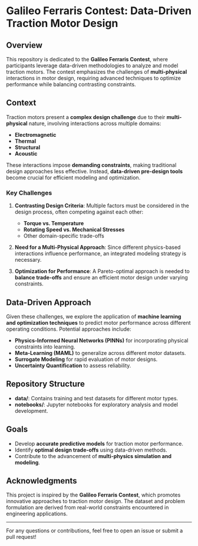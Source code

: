 # Galileo Ferraris Contest: Data-Driven Traction Motor Design

## Overview
This repository is dedicated to the **Galileo Ferraris Contest**, where participants leverage data-driven methodologies to analyze and model traction motors. The contest emphasizes the challenges of **multi-physical** interactions in motor design, requiring advanced techniques to optimize performance while balancing contrasting constraints.

## Context
Traction motors present a **complex design challenge** due to their **multi-physical** nature, involving interactions across multiple domains:
- **Electromagnetic**
- **Thermal**
- **Structural**
- **Acoustic**

These interactions impose **demanding constraints**, making traditional design approaches less effective. Instead, **data-driven pre-design tools** become crucial for efficient modeling and optimization.

### Key Challenges
1. **Contrasting Design Criteria**: Multiple factors must be considered in the design process, often competing against each other:
   - **Torque vs. Temperature**
   - **Rotating Speed vs. Mechanical Stresses**
   - Other domain-specific trade-offs

2. **Need for a Multi-Physical Approach**: Since different physics-based interactions influence performance, an integrated modeling strategy is necessary.

3. **Optimization for Performance**: A Pareto-optimal approach is needed to **balance trade-offs** and ensure an efficient motor design under varying constraints.

## Data-Driven Approach
Given these challenges, we explore the application of **machine learning and optimization techniques** to predict motor performance across different operating conditions. Potential approaches include:
- **Physics-Informed Neural Networks (PINNs)** for incorporating physical constraints into learning.
- **Meta-Learning (MAML)** to generalize across different motor datasets.
- **Surrogate Modeling** for rapid evaluation of motor designs.
- **Uncertainty Quantification** to assess reliability.

## Repository Structure
- **data/**: Contains training and test datasets for different motor types.
- **notebooks/**: Jupyter notebooks for exploratory analysis and model development.

## Goals
- Develop **accurate predictive models** for traction motor performance.
- Identify **optimal design trade-offs** using data-driven methods.
- Contribute to the advancement of **multi-physics simulation and modeling**.

## Acknowledgments
This project is inspired by the **Galileo Ferraris Contest**, which promotes innovative approaches to traction motor design. The dataset and problem formulation are derived from real-world constraints encountered in engineering applications.

---
For any questions or contributions, feel free to open an issue or submit a pull request!

